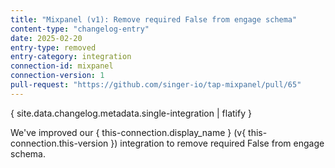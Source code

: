 ```yaml
---
title: "Mixpanel (v1): Remove required False from engage schema"
content-type: "changelog-entry"
date: 2025-02-20
entry-type: removed
entry-category: integration
connection-id: mixpanel
connection-version: 1
pull-request: "https://github.com/singer-io/tap-mixpanel/pull/65"
---
```

{ site.data.changelog.metadata.single-integration | flatify }

We've improved our { this-connection.display_name } (v{ this-connection.this-version }) integration to remove required False from engage schema.